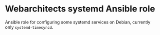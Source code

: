 # Webarchitects systemd Ansible role

Ansible role for configuring some systemd services on Debian, currently only `systemd-timesyncd`.
